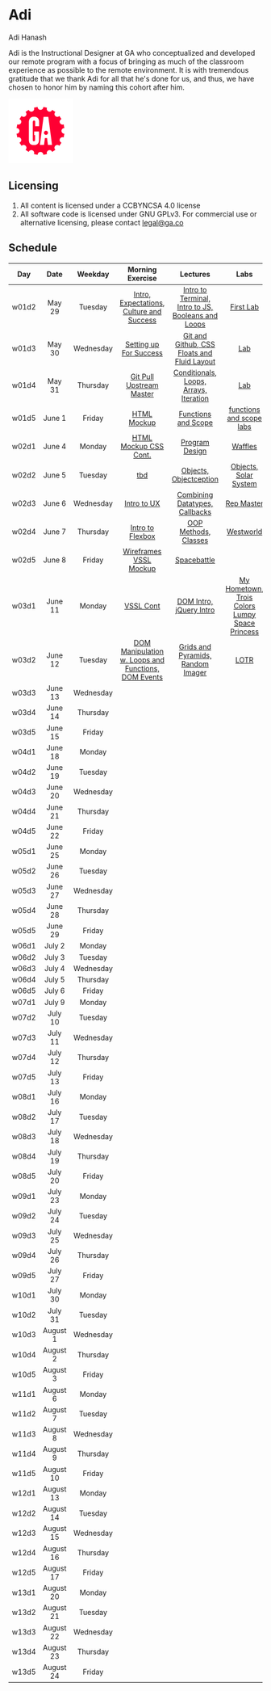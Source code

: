 # Adi

Adi Hanash

Adi is the Instructional Designer at GA who conceptualized and developed our remote program with a focus of bringing as much of the classroom experience as possible to the remote environment. It is with tremendous gratitude that we thank Adi for all that he's done for us, and thus, we have chosen to honor him by naming this cohort after him. 

![ga](ga_cog.png) 

## Licensing 
1. All content is licensed under a CC­BY­NC­SA 4.0 license
1. All software code is licensed under GNU GPLv3. For commercial use or alternative licensing, please contact legal@ga.co

## Schedule
| Day | Date | Weekday | Morning Exercise | Lectures | Labs | Homework |
|:---:|:-----------:|:-------:|:-----------:|:-----------:|:-----------:|:-----------:|
| w01d2 |May 29 |Tuesday | [Intro, Expectations, Culture and Success](./unit_1/w01d02/morning_exercise)| [Intro to Terminal, Intro to JS, Booleans and Loops](./unit_1/w01d02/instructor_notes)| [First Lab](./unit_1/w01d02/student_labs)|[First HW](./unit_1/w01d02/homework)|
| w01d3 |May 30 |Wednesday | [Setting up For Success](./unit_1/w01d03/morning_exercise)| [Git and Github, CSS Floats and Fluid Layout](./unit_1/w01d03/instructor_notes)| [Lab](./unit_1/w01d03/student_labs)|[HW2](./unit_1/w01d03/homework)|
| w01d4 |May 31 |Thursday | [Git Pull Upstream Master](./unit_1/w01d04/morning_exercise)| [Conditionals, Loops, Arrays, Iteration](./unit_1/w01d04/instructor_notes)| [Lab](./unit_1/w01d04/student_labs)|[Arrays, Loops, Conditionals Drills](./unit_1/w01d04/homework)|
| w01d5 |June 1 |Friday | [HTML Mockup](./unit_1/w01d05/morning_exercise)| [Functions and Scope](./unit_1/w01d05/instructor_notes)| [functions and scope labs](./unit_1/w01d05/student_labs)|[Function Drills](./unit_1/w01d05/homework)|
| w02d1 |June 4 |Monday | [HTML Mockup CSS Cont.](./unit_1/w02d01/morning_exercise)| [Program Design](./unit_1/w02d01/instructor_notes)| [Waffles](./unit_1/w02d01/student_labs)|[Landscaper](./unit_1/w02d01/homework)|
| w02d2 |June 5 |Tuesday | [tbd](./unit_1/w02d02/morning_exercise)| [Objects, Objectception](./unit_1/w02d02/instructor_notes)| [Objects, Solar System](./unit_1/w02d02/student_labs)|[Data Structure Drills](./unit_1/w02d02/homework)|
| w02d3 |June 6 |Wednesday | [Intro to UX](./unit_1/w02d03/morning_exercise)| [Combining Datatypes, Callbacks](./unit_1/w02d03/instructor_notes)| [Rep Master](./unit_1/w02d03/student_labs)|[Callback Drills](./unit_1/w02d03/homework)|
| w02d4 |June 7 |Thursday | [Intro to Flexbox](./unit_1/w02d04/morning_exercise)| [OOP Methods, Classes](./unit_1/w02d04/instructor_notes)| [Westworld](./unit_1/w02d04/student_labs)|[Donut Adventure](./unit_1/w02d04/homework)|
| w02d5 |June 8 |Friday | [Wireframes VSSL Mockup](./unit_1/w02d05/morning_exercise)| [Spacebattle](./unit_1/w02d05/instructor_notes)| [](./unit_1/w02d05/student_labs)|[](./unit_1/w02d05/homework)|
| w03d1 |June 11 |Monday | [VSSL Cont](./unit_1/w03d01/morning_exercise)| [DOM Intro, jQuery Intro](./unit_1/w03d01/instructor_notes)| [My Hometown, Trois Colors Lumpy Space Princess](./unit_1/w03d01/student_labs)|[jQuery Magic](./unit_1/w03d01/homework)|
| w03d2 |June 12 |Tuesday | [DOM Manipulation w. Loops and Functions, DOM Events](./unit_1/w03d02/morning_exercise)| [Grids and Pyramids, Random Imager](./unit_1/w03d02/instructor_notes)| [LOTR](./unit_1/w03d02/student_labs)|[](./unit_1/w03d02/homework)|
| w03d3 |June 13 |Wednesday | [](./unit_1/w03d03/morning_exercise)| [](./unit_1/w03d03/instructor_notes)| [](./unit_1/w03d03/student_labs)|[](./unit_1/w03d03/homework)|
| w03d4 |June 14 |Thursday | [](./unit_1/w03d04/morning_exercise)| [](./unit_1/w03d04/instructor_notes)| [](./unit_1/w03d04/student_labs)|[](./unit_1/w03d04/homework)|
| w03d5 |June 15 |Friday | [](./unit_1/w03d05/morning_exercise)| [](./unit_1/w03d05/instructor_notes)| [](./unit_1/w03d05/student_labs)|[](./unit_1/w03d05/homework)|
| w04d1 |June 18 |Monday | [](./unit_1/w04d01/morning_exercise)| [](./unit_1/w04d01/instructor_notes)| [](./unit_1/w04d01/student_labs)|[](./unit_1/w04d01/homework)|
| w04d2 |June 19 |Tuesday | [](./unit_1/w04d02/morning_exercise)| [](./unit_1/w04d02/instructor_notes)| [](./unit_1/w04d02/student_labs)|[](./unit_1/w04d02/homework)|
| w04d3 |June 20 |Wednesday | [](./unit_1/w04d03/morning_exercise)| [](./unit_1/w04d03/instructor_notes)| [](./unit_1/w04d03/student_labs)|[](./unit_1/w04d03/homework)|
| w04d4 |June 21 |Thursday | [](./unit_1/w04d04/morning_exercise)| [](./unit_1/w04d04/instructor_notes)| [](./unit_1/w04d04/student_labs)|[](./unit_1/w04d04/homework)|
| w04d5 |June 22 |Friday | [](./unit_1/w04d05/morning_exercise)| [](./unit_1/w04d05/instructor_notes)| [](./unit_1/w04d05/student_labs)|[](./unit_1/w04d05/homework)|
| w05d1 |June 25 |Monday | [](./unit_2/w05d01/morning_exercise)| [](./unit_2/w05d01/instructor_notes)| [](./unit_2/w05d01/student_labs)|[](./unit_2/w05d01/homework)|
| w05d2 |June 26 |Tuesday | [](./unit_2/w05d02/morning_exercise)| [](./unit_2/w05d02/instructor_notes)| [](./unit_2/w05d02/student_labs)|[](./unit_2/w05d02/homework)|
| w05d3 |June 27 |Wednesday | [](./unit_2/w05d03/morning_exercise)| [](./unit_2/w05d03/instructor_notes)| [](./unit_2/w05d03/student_labs)|[](./unit_2/w05d03/homework)|
| w05d4 |June 28 |Thursday | [](./unit_2/w05d04/morning_exercise)| [](./unit_2/w05d04/instructor_notes)| [](./unit_2/w05d04/student_labs)|[](./unit_2/w05d04/homework)|
| w05d5 |June 29 |Friday | [](./unit_2/w05d05/morning_exercise)| [](./unit_2/w05d05/instructor_notes)| [](./unit_2/w05d05/student_labs)|[](./unit_2/w05d05/homework)|
| w06d1 |July 2 |Monday | [](./unit_2/w06d01/morning_exercise)| [](./unit_2/w06d01/instructor_notes)| [](./unit_2/w06d01/student_labs)|[](./unit_2/w06d01/homework)|
| w06d2 |July 3 |Tuesday | [](./unit_2/w06d02/morning_exercise)| [](./unit_2/w06d02/instructor_notes)| [](./unit_2/w06d02/student_labs)|[](./unit_2/w06d02/homework)|
| w06d3 |July 4 |Wednesday | [](./unit_2/w06d03/morning_exercise)| [](./unit_2/w06d03/instructor_notes)| [](./unit_2/w06d03/student_labs)|[](./unit_2/w06d03/homework)|
| w06d4 |July 5 |Thursday | [](./unit_2/w06d04/morning_exercise)| [](./unit_2/w06d04/instructor_notes)| [](./unit_2/w06d04/student_labs)|[](./unit_2/w06d04/homework)|
| w06d5 |July 6 |Friday | [](./unit_2/w06d05/morning_exercise)| [](./unit_2/w06d05/instructor_notes)| [](./unit_2/w06d05/student_labs)|[](./unit_2/w06d05/homework)|
| w07d1 |July 9 |Monday | [](./unit_2/w07d01/morning_exercise)| [](./unit_2/w07d01/instructor_notes)| [](./unit_2/w07d01/student_labs)|[](./unit_2/w07d01/homework)|
| w07d2 |July 10 |Tuesday | [](./unit_2/w07d02/morning_exercise)| [](./unit_2/w07d02/instructor_notes)| [](./unit_2/w07d02/student_labs)|[](./unit_2/w07d02/homework)|
| w07d3 |July 11 |Wednesday | [](./unit_2/w07d03/morning_exercise)| [](./unit_2/w07d03/instructor_notes)| [](./unit_2/w07d03/student_labs)|[](./unit_2/w07d03/homework)|
| w07d4 |July 12 |Thursday | [](./unit_2/w07d04/morning_exercise)| [](./unit_2/w07d04/instructor_notes)| [](./unit_2/w07d04/student_labs)|[](./unit_2/w07d04/homework)|
| w07d5 |July 13 |Friday | [](./unit_2/w07d05/morning_exercise)| [](./unit_2/w07d05/instructor_notes)| [](./unit_2/w07d05/student_labs)|[](./unit_2/w07d05/homework)|
| w08d1 |July 16 |Monday | [](./unit_3/w08d01/morning_exercise)| [](./unit_3/w08d01/instructor_notes)| [](./unit_3/w08d01/student_labs)|[](./unit_3/w08d01/homework)|
| w08d2 |July 17 |Tuesday | [](./unit_3/w08d02/morning_exercise)| [](./unit_3/w08d02/instructor_notes)| [](./unit_3/w08d02/student_labs)|[](./unit_3/w08d02/homework)|
| w08d3 |July 18 |Wednesday | [](./unit_3/w08d03/morning_exercise)| [](./unit_3/w08d03/instructor_notes)| [](./unit_3/w08d03/student_labs)|[](./unit_3/w08d03/homework)|
| w08d4 |July 19 |Thursday | [](./unit_3/w08d04/morning_exercise)| [](./unit_3/w08d04/instructor_notes)| [](./unit_3/w08d04/student_labs)|[](./unit_3/w08d04/homework)|
| w08d5 |July 20 |Friday | [](./unit_3/w08d05/morning_exercise)| [](./unit_3/w08d05/instructor_notes)| [](./unit_3/w08d05/student_labs)|[](./unit_3/w08d05/homework)|
| w09d1 |July 23 |Monday | [](./unit_3/w09d01/morning_exercise)| [](./unit_3/w09d01/instructor_notes)| [](./unit_3/w09d01/student_labs)|[](./unit_3/w09d01/homework)|
| w09d2 |July 24 |Tuesday | [](./unit_3/w09d02/morning_exercise)| [](./unit_3/w09d02/instructor_notes)| [](./unit_3/w09d02/student_labs)|[](./unit_3/w09d02/homework)|
| w09d3 |July 25 |Wednesday | [](./unit_3/w09d03/morning_exercise)| [](./unit_3/w09d03/instructor_notes)| [](./unit_3/w09d03/student_labs)|[](./unit_3/w09d03/homework)|
| w09d4 |July 26 |Thursday | [](./unit_3/w09d04/morning_exercise)| [](./unit_3/w09d04/instructor_notes)| [](./unit_3/w09d04/student_labs)|[](./unit_3/w09d04/homework)|
| w09d5 |July 27 |Friday | [](./unit_3/w09d05/morning_exercise)| [](./unit_3/w09d05/instructor_notes)| [](./unit_3/w09d05/student_labs)|[](./unit_3/w09d05/homework)|
| w10d1 |July 30 |Monday | [](./unit_4/w10d01/morning_exercise)| [](./unit_4/w10d01/instructor_notes)| [](./unit_4/w10d01/student_labs)|[](./unit_4/w10d01/homework)|
| w10d2 |July 31 |Tuesday | [](./unit_4/w10d02/morning_exercise)| [](./unit_4/w10d02/instructor_notes)| [](./unit_4/w10d02/student_labs)|[](./unit_4/w10d02/homework)|
| w10d3 |August 1 |Wednesday | [](./unit_4/w10d03/morning_exercise)| [](./unit_4/w10d03/instructor_notes)| [](./unit_4/w10d03/student_labs)|[](./unit_4/w10d03/homework)|
| w10d4 |August 2 |Thursday | [](./unit_4/w10d04/morning_exercise)| [](./unit_4/w10d04/instructor_notes)| [](./unit_4/w10d04/student_labs)|[](./unit_4/w10d04/homework)|
| w10d5 |August 3 |Friday | [](./unit_4/w10d05/morning_exercise)| [](./unit_4/w10d05/instructor_notes)| [](./unit_4/w10d05/student_labs)|[](./unit_4/w10d05/homework)|
| w11d1 |August 6 |Monday | [](./unit_4/w11d01/morning_exercise)| [](./unit_4/w11d01/instructor_notes)| [](./unit_4/w11d01/student_labs)|[](./unit_4/w11d01/homework)|
| w11d2 |August 7 |Tuesday | [](./unit_4/w11d02/morning_exercise)| [](./unit_4/w11d02/instructor_notes)| [](./unit_4/w11d02/student_labs)|[](./unit_4/w11d02/homework)|
| w11d3 |August 8 |Wednesday | [](./unit_4/w11d03/morning_exercise)| [](./unit_4/w11d03/instructor_notes)| [](./unit_4/w11d03/student_labs)|[](./unit_4/w11d03/homework)|
| w11d4 |August 9 |Thursday | [](./unit_4/w11d04/morning_exercise)| [](./unit_4/w11d04/instructor_notes)| [](./unit_4/w11d04/student_labs)|[](./unit_4/w11d04/homework)|
| w11d5 |August 10 |Friday | [](./unit_4/w11d05/morning_exercise)| [](./unit_4/w11d05/instructor_notes)| [](./unit_4/w11d05/student_labs)|[](./unit_4/w11d05/homework)|
| w12d1 |August 13 |Monday | [](./unit_5/w12d01/morning_exercise)| [](./unit_5/w12d01/instructor_notes)| [](./unit_5/w12d01/student_labs)|[](./unit_5/w12d01/homework)|
| w12d2 |August 14 |Tuesday | [](./unit_5/w12d02/morning_exercise)| [](./unit_5/w12d02/instructor_notes)| [](./unit_5/w12d02/student_labs)|[](./unit_5/w12d02/homework)|
| w12d3 |August 15 |Wednesday | [](./unit_5/w12d03/morning_exercise)| [](./unit_5/w12d03/instructor_notes)| [](./unit_5/w12d03/student_labs)|[](./unit_5/w12d03/homework)|
| w12d4 |August 16 |Thursday | [](./unit_5/w12d04/morning_exercise)| [](./unit_5/w12d04/instructor_notes)| [](./unit_5/w12d04/student_labs)|[](./unit_5/w12d04/homework)|
| w12d5 |August 17 |Friday | [](./unit_5/w12d05/morning_exercise)| [](./unit_5/w12d05/instructor_notes)| [](./unit_5/w12d05/student_labs)|[](./unit_5/w12d05/homework)|
| w13d1 |August 20 |Monday | [](./unit_5/w13d01/morning_exercise)| [](./unit_5/w13d01/instructor_notes)| [](./unit_5/w13d01/student_labs)|[](./unit_5/w13d01/homework)|
| w13d2 |August 21 |Tuesday | [](./unit_5/w13d02/morning_exercise)| [](./unit_5/w13d02/instructor_notes)| [](./unit_5/w13d02/student_labs)|[](./unit_5/w13d02/homework)|
| w13d3 |August 22 |Wednesday | [](./unit_5/w13d03/morning_exercise)| [](./unit_5/w13d03/instructor_notes)| [](./unit_5/w13d03/student_labs)|[](./unit_5/w13d03/homework)|
| w13d4 |August 23 |Thursday | [](./unit_5/w13d04/morning_exercise)| [](./unit_5/w13d04/instructor_notes)| [](./unit_5/w13d04/student_labs)|[](./unit_5/w13d04/homework)|
| w13d5 |August 24 |Friday | [](./unit_5/w13d05/morning_exercise)| [](./unit_5/w13d05/instructor_notes)| [](./unit_5/w13d05/student_labs)|[](./unit_5/w13d05/homework)|
